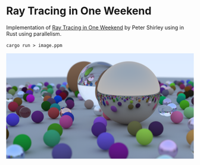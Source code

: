 # Ray Tracing in One Weekend

Implementation of [Ray Tracing in One Weekend](https://raytracing.github.io/books/RayTracingInOneWeekend.html) by Peter Shirley using in Rust using parallelism.

```shell
cargo run > image.ppm
```

![1920x1080px 500 samples](1920_1080_500.png)
